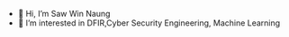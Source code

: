 - 👋 Hi, I’m Saw Win Naung
- 👀 I’m interested in DFIR,Cyber Security Engineering, Machine Learning

<!---
sawwn23/sawwn23 is a ✨ special ✨ repository because its `README.md` (this file) appears on your GitHub profile.
You can click the Preview link to take a look at your changes.
--->
